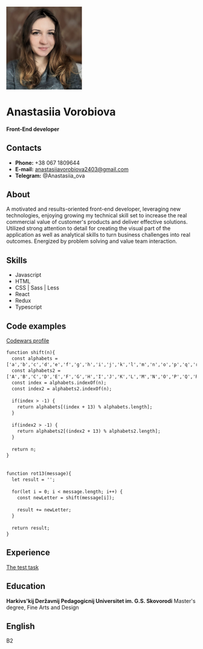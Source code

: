 ![The photo of Anastasiia Vorobiova](./assets/av.png)

# Anastasiia Vorobiova

#### Front-End developer

## Contacts

- **Phone:** +38 067 1809644
- **E-mail:** anastasiiavorobiova2403@gmail.com
- **Telegram:** @Anastasiia_ova

## About

A motivated and results-oriented front-end developer, leveraging new technologies, enjoying growing my technical skill set to increase the real commercial value of customer's products and deliver effective solutions.
Utilized strong attention to detail for creating the visual part of the application as well as analytical skills to turn business challenges into real outcomes.
Energized by problem solving and value team interaction.

## Skills

- Javascript
- HTML
- CSS | Sass | Less
- React
- Redux
- Typescript

## Code examples

[Codewars profile](https://www.codewars.com/users/petru6e4ka)

```
function shift(n){
  const alphabets = ['a','b','c','d','e','f','g','h','i','j','k','l','m','n','o','p','q','r','s','t','u','v','w','x','y','z'];
  const alphabets2 = ['A','B','C','D','E','F','G','H','I','J','K','L','M','N','O','P','Q','R','S','T','U','V','W','X','Y','Z'];
  const index = alphabets.indexOf(n);
  const index2 = alphabets2.indexOf(n);

  if(index > -1) {
    return alphabets[(index + 13) % alphabets.length];
  }

  if(index2 > -1) {
    return alphabets2[(index2 + 13) % alphabets2.length];
  }

  return n;
}


function rot13(message){
  let result = '';

  for(let i = 0; i < message.length; i++) {
    const newLetter = shift(message[i]);

    result += newLetter;
  }

  return result;
}
```

## Experience

[The test task](https://github.com/petru6e4ka/eliftech)

## Education

**Harkivs'kij Deržavnij Pedagogicnij Universitet im. G.S. Skovorodi**
Master's degree, Fine Arts and Design

## English

B2

